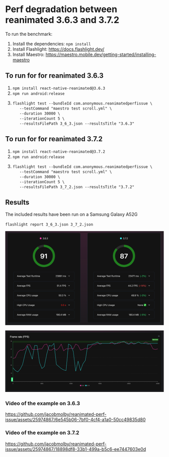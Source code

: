 # Perf degradation between reanimated 3.6.3 and 3.7.2

To run the benchmark:

1. Install the dependencies: `npm install`
2. Install Flashlight: https://docs.flashlight.dev/
3. Install Maestro: https://maestro.mobile.dev/getting-started/installing-maestro

## To run for for reanimated 3.6.3

1. `npm install react-native-reanimated@3.6.3`
2. `npm run android:release`
3. ```
   flashlight test --bundleId com.anonymous.reanimatedperfissue \
      --testCommand "maestro test scroll.yml" \
      --duration 30000 \
      --iterationCount 5 \
      --resultsFilePath 3_6_3.json --resultsTitle "3.6.3"
   ```

## To run for for reanimated 3.7.2

1. `npm install react-native-reanimated@3.7.2`
2. `npm run android:release`
3. ```
   flashlight test --bundleId com.anonymous.reanimatedperfissue \
      --testCommand "maestro test scroll.yml" \
      --duration 30000 \
      --iterationCount 5 \
      --resultsFilePath 3_7_2.json --resultsTitle "3.7.2"
   ```

## Results

The included results have been run on a Samsung Galaxy A52G

`flashlight report 3_6_3.json 3_7_2.json`

![Overview](overview.png)

![FPS](fps.png)

### Video of the example on 3.6.3

https://github.com/jacobmolby/reanimated-perf-issue/assets/25974867/6e545b06-7bf0-4cf4-a1a0-50cc49835d80

### Video of the example on 3.7.2

https://github.com/jacobmolby/reanimated-perf-issue/assets/25974867/18898df8-33b1-499a-b5c6-ee7447603e0d
